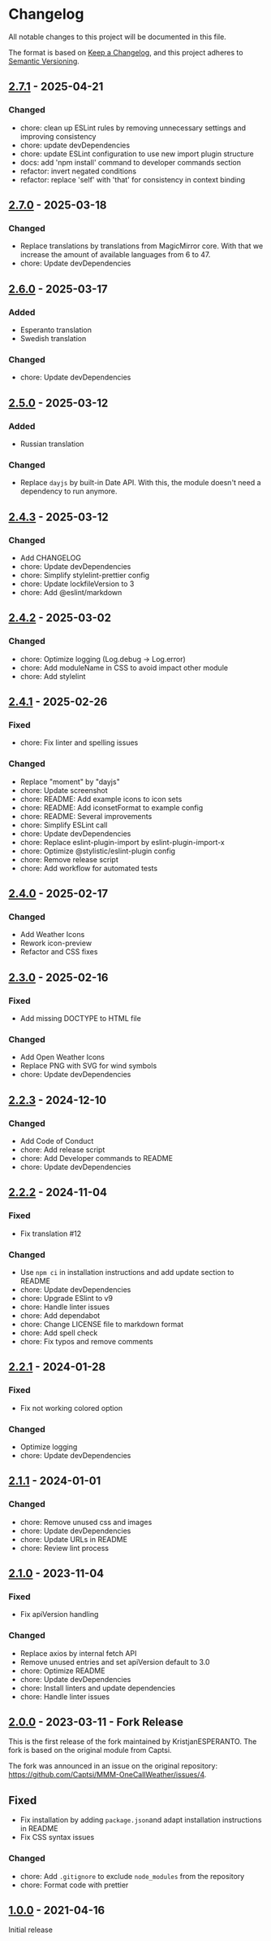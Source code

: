 # Changelog

All notable changes to this project will be documented in this file.

The format is based on [Keep a Changelog](https://keepachangelog.com/en/1.1.0/),
and this project adheres to [Semantic Versioning](https://semver.org/spec/v2.0.0.html).

## [2.7.1](https://github.com/KristjanESPERANTO/MMM-OneCallWeather/compare/v2.7.0...v2.7.1) - 2025-04-21

### Changed

- chore: clean up ESLint rules by removing unnecessary settings and improving consistency
- chore: update devDependencies
- chore: update ESLint configuration to use new import plugin structure
- docs: add 'npm install' command to developer commands section
- refactor: invert negated conditions
- refactor: replace 'self' with 'that' for consistency in context binding

## [2.7.0](https://github.com/KristjanESPERANTO/MMM-OneCallWeather/compare/v2.6.0...v2.7.0) - 2025-03-18

### Changed

- Replace translations by translations from MagicMirror core. With that we increase the amount of available languages from 6 to 47.
- chore: Update devDependencies

## [2.6.0](https://github.com/KristjanESPERANTO/MMM-OneCallWeather/compare/v2.5.0...v2.6.0) - 2025-03-17

### Added

- Esperanto translation
- Swedish translation

### Changed

- chore: Update devDependencies

## [2.5.0](https://github.com/KristjanESPERANTO/MMM-OneCallWeather/compare/v2.4.3...v2.5.0) - 2025-03-12

### Added

- Russian translation

### Changed

- Replace `dayjs` by built-in Date API. With this, the module doesn't need a dependency to run anymore.

## [2.4.3](https://github.com/KristjanESPERANTO/MMM-OneCallWeather/compare/v2.4.2...v2.4.3) - 2025-03-12

### Changed

- Add CHANGELOG
- chore: Update devDependencies
- chore: Simplify stylelint-prettier config
- chore: Update lockfileVersion to 3
- chore: Add @eslint/markdown

## [2.4.2](https://github.com/KristjanESPERANTO/MMM-OneCallWeather/compare/v2.4.1...v2.4.2) - 2025-03-02

### Changed

- chore: Optimize logging (Log.debug -> Log.error)
- chore: Add moduleName in CSS to avoid impact other module
- chore: Add stylelint

## [2.4.1](https://github.com/KristjanESPERANTO/MMM-OneCallWeather/compare/v2.4.0...v2.4.1) - 2025-02-26

### Fixed

- chore: Fix linter and spelling issues

### Changed

- Replace "moment" by "dayjs"
- chore: Update screenshot
- chore: README: Add example icons to icon sets
- chore: README: Add iconsetFormat to example config
- chore: README: Several improvements
- chore: Simplify ESLint call
- chore: Update devDependencies
- chore: Replace eslint-plugin-import by eslint-plugin-import-x
- chore: Optimize @stylistic/eslint-plugin config
- chore: Remove release script
- chore: Add workflow for automated tests

## [2.4.0](https://github.com/KristjanESPERANTO/MMM-OneCallWeather/compare/v2.3.0...v2.4.0) - 2025-02-17

### Changed

- Add Weather Icons
- Rework icon-preview
- Refactor and CSS fixes

## [2.3.0](https://github.com/KristjanESPERANTO/MMM-OneCallWeather/compare/v2.2.3...v2.3.0) - 2025-02-16

### Fixed

- Add missing DOCTYPE to HTML file

### Changed

- Add Open Weather Icons
- Replace PNG with SVG for wind symbols
- chore: Update devDependencies

## [2.2.3](https://github.com/KristjanESPERANTO/MMM-OneCallWeather/compare/v2.2.2...v2.2.3) - 2024-12-10

### Changed

- Add Code of Conduct
- chore: Add release script
- chore: Add Developer commands to README
- chore: Update devDependencies

## [2.2.2](https://github.com/KristjanESPERANTO/MMM-OneCallWeather/compare/v2.2.1...v2.2.2) - 2024-11-04

### Fixed

- Fix translation #12

### Changed

- Use `npm ci` in installation instructions and add update section to README
- chore: Update devDependencies
- chore: Upgrade ESlint to v9
- chore: Handle linter issues
- chore: Add dependabot
- chore: Change LICENSE file to markdown format
- chore: Add spell check
- chore: Fix typos and remove comments

## [2.2.1](https://github.com/KristjanESPERANTO/MMM-OneCallWeather/compare/v2.1.1...v2.2.1) - 2024-01-28

### Fixed

- Fix not working colored option

### Changed

- Optimize logging
- chore: Update devDependencies

## [2.1.1](https://github.com/KristjanESPERANTO/MMM-OneCallWeather/compare/v2.1.0...v2.1.1) - 2024-01-01

### Changed

- chore: Remove unused css and images
- chore: Update devDependencies
- chore: Update URLs in README
- chore: Review lint process

## [2.1.0](https://github.com/KristjanESPERANTO/MMM-OneCallWeather/compare/v2.0.0...v2.1.0) - 2023-11-04

### Fixed

- Fix apiVersion handling

### Changed

- Replace axios by internal fetch API
- Remove unused entries and set apiVersion default to 3.0
- chore: Optimize README
- chore: Update devDependencies
- chore: Install linters and update dependencies
- chore: Handle linter issues

## [2.0.0](https://github.com/KristjanESPERANTO/MMM-OneCallWeather/compare/v1.0.0...v2.0.0) - 2023-03-11 - Fork Release

This is the first release of the fork maintained by KristjanESPERANTO. The fork is based on the original module from Captsi.

The fork was announced in an issue on the original repository: <https://github.com/Captsi/MMM-OneCallWeather/issues/4>.

## Fixed

- Fix installation by adding `package.json`and adapt installation instructions in README
- Fix CSS syntax issues

### Changed

- chore: Add `.gitignore` to exclude `node_modules` from the repository
- chore: Format code with prettier

## [1.0.0](https://github.com/KristjanESPERANTO/MMM-OneCallWeather/releases/tag/v1.0.0) - 2021-04-16

Initial release
